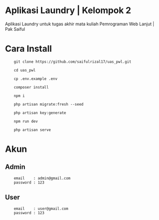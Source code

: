 # Aplikasi Laundry | Kelompok 2
Aplikasi Laundry untuk tugas akhir mata kuliah Pemrograman Web Lanjut | Pak Saiful

# Cara Install
```shell
    git clone https://github.com/saifulrizal17/uas_pwl.git

    cd uas_pwl

    cp .env.example .env

    composer install

    npm i

    php artisan migrate:fresh --seed

    php artisan key:generate

    npm run dev

    php artisan serve

```
# Akun
## Admin
```shell
    email    : admin@gmail.com
    password : 123
```
## User
```shell
    email    : user@gmail.com
    password : 123
```